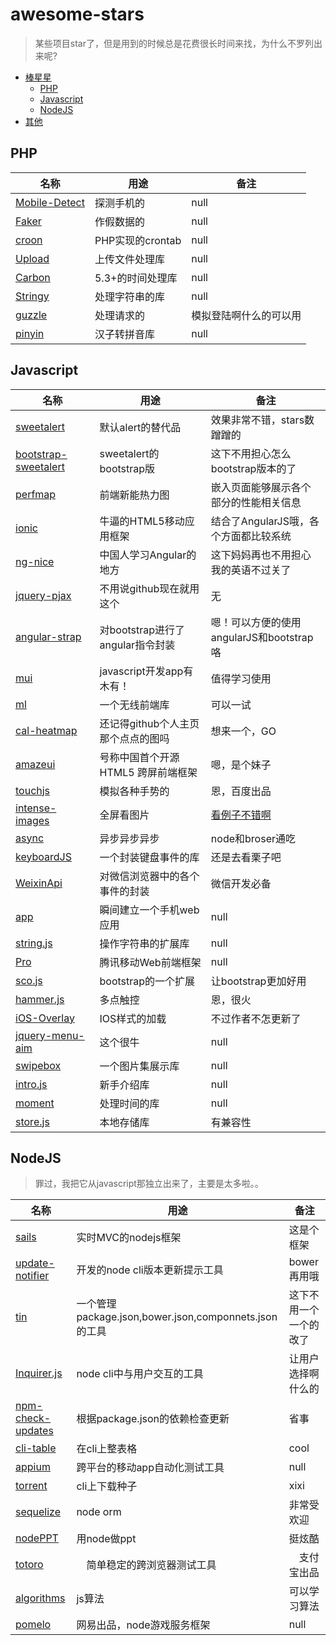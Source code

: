 awesome-stars
=============

> 某些项目star了，但是用到的时候总是花费很长时间来找，为什么不罗列出来呢?

- [棒星星](#awesome-stars)
    - [PHP](#php)
    - [Javascript](#javascript)
    - [NodeJS](#nodejs)
- [其他](#other-awesome-lists)

## PHP

名称 | 用途 | 备注
-----|------|-----
[Mobile-Detect](https://github.com/serbanghita/Mobile-Detect) | 探测手机的 | null
[Faker](https://github.com/fzaninotto/Faker) | 作假数据的 | null
[croon](https://github.com/hfcorriez/croon) | PHP实现的crontab | null
[Upload](https://github.com/codeguy/Upload) | 上传文件处理库 | null
[Carbon](https://github.com/briannesbitt/Carbon) | 5.3+的时间处理库 | null
[Stringy](https://github.com/danielstjules/Stringy) | 处理字符串的库 | null
[guzzle](https://github.com/guzzle/guzzle) | 处理请求的 | 模拟登陆啊什么的可以用
[pinyin](https://github.com/overtrue/pinyin) | 汉子转拼音库 | null

## Javascript

名称 | 用途 | 备注
-----|------|-----
[sweetalert](https://github.com/t4t5/sweetalert) | 默认alert的替代品 | 效果非常不错，stars数蹭蹭的
[bootstrap-sweetalert](https://github.com/lipis/bootstrap-sweetalert) | sweetalert的bootstrap版 | 这下不用担心怎么bootstrap版本的了
[perfmap](https://github.com/zeman/perfmap) | 前端新能热力图 | 嵌入页面能够展示各个部分的性能相关信息
[ionic](https://github.com/driftyco/ionic) | 牛逼的HTML5移动应用框架 | 结合了AngularJS哦，各个方面都比较系统
[ng-nice](https://github.com/angular-cn/ng-nice) | 中国人学习Angular的地方 | 这下妈妈再也不用担心我的英语不过关了
[jquery-pjax](https://github.com/defunkt/jquery-pjax) | 不用说github现在就用这个 | 无
[angular-strap](https://github.com/mgcrea/angular-strap) | 对bootstrap进行了angular指令封装 | 嗯！可以方便的使用angularJS和bootstrap咯
[mui](https://github.com/dcloudio/mui) | javascript开发app有木有！| 值得学习使用
[ml](https://github.com/amfe/ml) | 一个无线前端库 | 可以一试
[cal-heatmap](https://github.com/kamisama/cal-heatmap) | 还记得github个人主页那个点点的图吗 | 想来一个，GO
[amazeui](https://github.com/allmobilize/amazeui) | 号称中国首个开源 HTML5 跨屏前端框架 | 嗯，是个妹子
[touchjs](https://github.com/Clouda-team/touchjs) | 模拟各种手势的 | 恩，百度出品
[intense-images](https://github.com/tholman/intense-images) | 全屏看图片 | [看例子不错啊](http://tholman.com/intense-images/)
[async](https://github.com/caolan/async) | 异步异步异步 | node和broser通吃
[keyboardJS](https://github.com/RobertWHurst/KeyboardJS) | 一个封装键盘事件的库 | 还是去看栗子吧
[WeixinApi](https://github.com/zxlie/WeixinApi) | 对微信浏览器中的各个事件的封装 | 微信开发必备
[app](https://github.com/kikinteractive/app) | 瞬间建立一个手机web应用 | null
[string.js](https://github.com/jprichardson/string.js) | 操作字符串的扩展库 | null
[Pro](https://github.com/AlloyTeam/Pro) | 腾讯移动Web前端框架 | null
[sco.js](https://github.com/terebentina/sco.js) | bootstrap的一个扩展 | 让bootstrap更加好用
[hammer.js](https://github.com/hammerjs/hammer.js) | 多点触控 | 恩，很火
[iOS-Overlay](https://github.com/taitems/iOS-Overlay) | IOS样式的加载 | 不过作者不怎更新了
[jquery-menu-aim](https://github.com/kamens/jQuery-menu-aim) | 这个很牛 | null
[swipebox](https://github.com/brutaldesign/swipebox) | 一个图片集展示库 | null
[intro.js](https://github.com/usablica/intro.js) | 新手介绍库 | null
[moment](https://github.com/moment/moment) | 处理时间的库 | null
[store.js](https://github.com/marcuswestin/store.js) | 本地存储库 | 有兼容性


## NodeJS

> 罪过，我把它从javascript那独立出来了，主要是太多啦。。

名称 | 用途 | 备注
-----|------|-----
[sails](https://github.com/balderdashy/sails) | 实时MVC的nodejs框架 | 这是个框架
[update-notifier](https://github.com/yeoman/update-notifier) | 开发的node cli版本更新提示工具 | bower再用哦
[tin](https://github.com/jprichardson/tin) | 一个管理package.json,bower.json,componnets.json的工具 | 这下不用一个一个的改了
[Inquirer.js](https://github.com/SBoudrias/Inquirer.js) | node cli中与用户交互的工具 | 让用户选择啊什么的
[npm-check-updates](https://github.com/tjunnone/npm-check-updates) | 根据package.json的依赖检查更新 | 省事
[cli-table](https://github.com/Automattic/cli-table) | 在cli上整表格 | cool
[appium](https://github.com/appium/appium) | 跨平台的移动app自动化测试工具 | null
[torrent](https://github.com/maxogden/torrent) | cli上下载种子 | xixi
[sequelize](https://github.com/sequelize/sequelize) | node orm | 非常受欢迎
[nodePPT](https://github.com/ksky521/nodePPT) | 用node做ppt | 挺炫酷
[totoro](https://github.com/totorojs/totoro) |　简单稳定的跨浏览器测试工具 |　支付宝出品
[algorithms](https://github.com/felipernb/algorithms.js) | js算法 | 可以学习算法
[pomelo](https://github.com/NetEase/pomelo) | 网易出品，node游戏服务框架 | null


